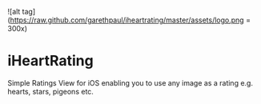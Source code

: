 ![alt tag](https://raw.github.com/garethpaul/iheartrating/master/assets/logo.png = 300x)

# iHeartRating
Simple Ratings View for iOS enabling you to use any image as a rating e.g. hearts, stars, pigeons etc.
